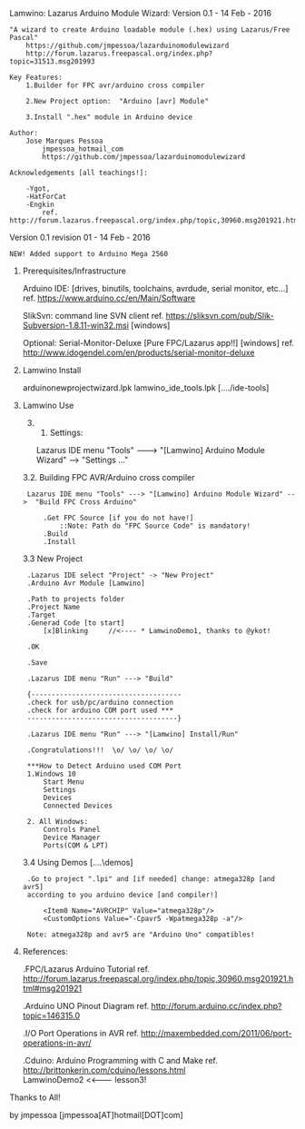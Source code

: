 
Lamwino: Lazarus Arduino Module Wizard: 
	Version 0.1 - 14 Feb - 2016		

	"A wizard to create Arduino loadable module (.hex) using Lazarus/Free Pascal"
		https://github.com/jmpessoa/lazarduinomodulewizard
		http://forum.lazarus.freepascal.org/index.php?topic=31513.msg201993

	Key Features:
		1.Builder for FPC avr/arduino cross compiler

		2.New Project option:  "Arduino [avr] Module"

		3.Install ".hex" module in Arduino device

	Author: 
		Jose Marques Pessoa
			jmpessoa_hotmail_com
			https://github.com/jmpessoa/lazarduinomodulewizard

	Acknowledgements [all teachings!]: 
              
		-Ygot, 
		-HatForCat
		-Engkin 
			ref. http://forum.lazarus.freepascal.org/index.php/topic,30960.msg201921.html#msg201921

Version 0.1 revision 01 - 14 Feb - 2016

	NEW! Added support to Arduino Mega 2560

1. Prerequisites/Infrastructure

	Arduino IDE: [drives, binutils, toolchains, avrdude, serial monitor, etc...]
		ref. https://www.arduino.cc/en/Main/Software

	SlikSvn: command line SVN client
		ref. https://sliksvn.com/pub/Slik-Subversion-1.8.11-win32.msi	[windows]

	Optional: Serial-Monitor-Deluxe [Pure FPC/Lazarus app!!]	 [windows]
		ref. http://www.idogendel.com/en/products/serial-monitor-deluxe

2. Lamwino Install

	arduinonewprojectwizard.lpk
	lamwino_ide_tools.lpk     [..../ide-tools]

3. Lamwino Use

	3. 1. Settings:

		Lazarus IDE menu "Tools" ---> "[Lamwino] Arduino Module Wizard" -->  "Settings ..."

	3.2. Building FPC AVR/Arduino cross compiler

		Lazarus IDE menu "Tools" ---> "[Lamwino] Arduino Module Wizard" -->  "Build FPC Cross Arduino"	
	
			.Get FPC Source [if you do not have!]
				::Note: Path do "FPC Source Code" is mandatory! 
			.Build
			.Install

	3.3 New Project

		.Lazarus IDE select "Project" -> "New Project" 
		.Arduino Avr Module [Lamwino]

		.Path to projects folder  
		.Project Name
		.Target
		.Generad Code [to start]
			[x]Blinking     //<---- * LamwinoDemo1, thanks to @ykot!
		
		.OK

		.Save
	
		.Lazarus IDE menu "Run" ---> "Build"

		{-------------------------------------
		.check for usb/pc/arduino connection
		.check for arduino COM port used ***
		-------------------------------------}

		.Lazarus IDE menu "Run" ---> "[Lamwino] Install/Run"

		.Congratulations!!!  \o/ \o/ \o/ \o/
 
		***How to Detect Arduino used COM Port
		1.Windows 10 
			Start Menu
			Settings
			Devices
			Connected Devices

		2. All Windows:
			Controls Panel
			Device Manager
			Ports(COM & LPT)


	3.4 Using Demos [....\demos]

		.Go to project ".lpi" and [if needed] change: atmega328p [and avr5] 
		according to you arduino device [and compiler!]		

			<Item0 Name="AVRCHIP" Value="atmega328p"/>
			<CustomOptions Value="-Cpavr5 -Wpatmega328p -a"/>

		Note: atmega328p and avr5 are "Arduino Uno" compatibles!

4. References:

	.FPC/Lazarus Arduino Tutorial
		ref. http://forum.lazarus.freepascal.org/index.php/topic,30960.msg201921.html#msg201921

	.Arduino UNO Pinout Diagram
		ref. http://forum.arduino.cc/index.php?topic=146315.0

	.I/O Port Operations in AVR
		ref. http://maxembedded.com/2011/06/port-operations-in-avr/

	.Cduino: Arduino Programming with C and Make
		ref. http://brittonkerin.com/cduino/lessons.html		
		LamwinoDemo2  <<--- lesson3!

Thanks to All!

by jmpessoa
[jmpessoa[AT]hotmail[DOT]com]